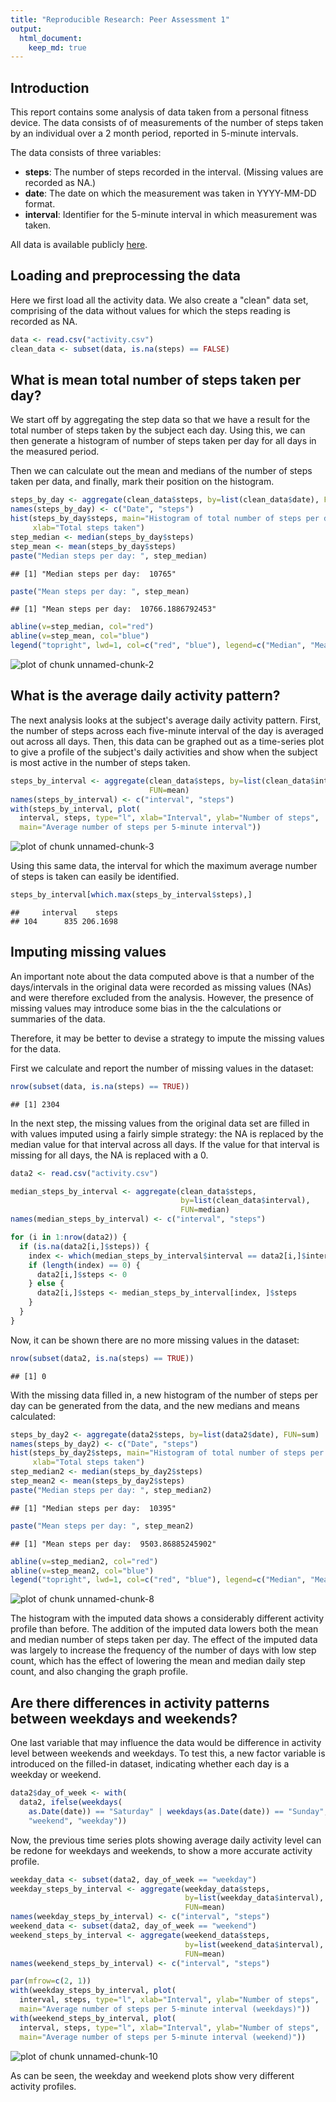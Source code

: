 ```yaml
---
title: "Reproducible Research: Peer Assessment 1"
output: 
  html_document:
    keep_md: true
---
```


## Introduction
This report contains some analysis of data taken from a personal fitness device.
The data consists of of measurements of the number of steps taken by an
individual over a 2 month period, reported in 5-minute intervals.

The data consists of three variables:

  - **steps**: The number of steps recorded in the interval. (Missing values are
  recorded as NA.)
  - **date**: The date on which the measurement was taken in YYYY-MM-DD format.
  - **interval**: Identifier for the 5-minute interval in which measurement was
  taken.
  
  All data is available publicly [here](https://d396qusza40orc.cloudfront.net/repdata%2Fdata%2Factivity.zip).

## Loading and preprocessing the data
Here we first load all the activity data. We also create a "clean" data set,
comprising of the data without values for which the steps reading is recorded
as NA.

```r
data <- read.csv("activity.csv")
clean_data <- subset(data, is.na(steps) == FALSE)
```

## What is mean total number of steps taken per day?
We start off by aggregating the step data so that we have a result for the total
number of steps taken by the subject each day. Using this, we can then generate
a histogram of number of steps taken per day for all days in the measured
period.

Then we can calculate out the mean and medians of the number of steps taken per
data, and finally, mark their position on the histogram.

```r
steps_by_day <- aggregate(clean_data$steps, by=list(clean_data$date), FUN=sum)
names(steps_by_day) <- c("Date", "steps")
hist(steps_by_day$steps, main="Histogram of total number of steps per day",
     xlab="Total steps taken")
step_median <- median(steps_by_day$steps)
step_mean <- mean(steps_by_day$steps)
paste("Median steps per day: ", step_median)
```

```
## [1] "Median steps per day:  10765"
```

```r
paste("Mean steps per day: ", step_mean)
```

```
## [1] "Mean steps per day:  10766.1886792453"
```

```r
abline(v=step_median, col="red")
abline(v=step_mean, col="blue")
legend("topright", lwd=1, col=c("red", "blue"), legend=c("Median", "Mean"))
```

![plot of chunk unnamed-chunk-2](figure/unnamed-chunk-2-1.png)

## What is the average daily activity pattern?
The next analysis looks at the subject's average daily activity pattern. First,
the number of steps across each five-minute interval of the day is averaged out
across all days. Then, this data can be graphed out as a time-series plot to
give a profile of the subject's daily activities and show when the subject is
most active in the number of steps taken.


```r
steps_by_interval <- aggregate(clean_data$steps, by=list(clean_data$interval),
                               FUN=mean)
names(steps_by_interval) <- c("interval", "steps")
with(steps_by_interval, plot(
  interval, steps, type="l", xlab="Interval", ylab="Number of steps",
  main="Average number of steps per 5-minute interval"))
```

![plot of chunk unnamed-chunk-3](figure/unnamed-chunk-3-1.png)

Using this same data, the interval for which the maximum average number of steps
is taken can easily be identified.

```r
steps_by_interval[which.max(steps_by_interval$steps),]
```

```
##     interval    steps
## 104      835 206.1698
```

## Imputing missing values
An important note about the data computed above is that a number of the 
days/intervals in the original data were recorded as missing values (NAs) and
were therefore excluded from the analysis. However, the presence of missing
values may introduce some bias in the the calculations or summaries of the data.

Therefore, it may be better to devise a strategy to impute the missing values
for the data.

First we calculate and report the number of missing values in the dataset:

```r
nrow(subset(data, is.na(steps) == TRUE))
```

```
## [1] 2304
```

In the next step, the missing values from the original data set are filled in
with values imputed using a fairly simple strategy: the NA is replaced by the
median value for that interval across all days. If the value for that interval
is missing for all days, the NA is replaced with a 0.


```r
data2 <- read.csv("activity.csv")

median_steps_by_interval <- aggregate(clean_data$steps,
                                      by=list(clean_data$interval),
                                      FUN=median)
names(median_steps_by_interval) <- c("interval", "steps")

for (i in 1:nrow(data2)) {
  if (is.na(data2[i,]$steps)) {
    index <- which(median_steps_by_interval$interval == data2[i,]$interval)
    if (length(index) == 0) {
      data2[i,]$steps <- 0
    } else {
      data2[i,]$steps <- median_steps_by_interval[index, ]$steps
    }
  }
}
```

Now, it can be shown there are no more missing values in the dataset:

```r
nrow(subset(data2, is.na(steps) == TRUE))
```

```
## [1] 0
```

With the missing data filled in, a new histogram of the number of steps per day
can be generated from the data, and the new medians and means calculated:

```r
steps_by_day2 <- aggregate(data2$steps, by=list(data2$date), FUN=sum)
names(steps_by_day2) <- c("Date", "steps")
hist(steps_by_day2$steps, main="Histogram of total number of steps per day",
     xlab="Total steps taken")
step_median2 <- median(steps_by_day2$steps)
step_mean2 <- mean(steps_by_day2$steps)
paste("Median steps per day: ", step_median2)
```

```
## [1] "Median steps per day:  10395"
```

```r
paste("Mean steps per day: ", step_mean2)
```

```
## [1] "Mean steps per day:  9503.86885245902"
```

```r
abline(v=step_median2, col="red")
abline(v=step_mean2, col="blue")
legend("topright", lwd=1, col=c("red", "blue"), legend=c("Median", "Mean"))
```

![plot of chunk unnamed-chunk-8](figure/unnamed-chunk-8-1.png)

The histogram with the imputed data shows a considerably different activity
profile than before. The addition of the imputed data lowers both the mean
and median number of steps taken per day. The effect of the imputed data was
largely to increase the frequency of the number of days with low step count, 
which has the effect of lowering the mean and median daily step count, and also
changing the graph profile.

## Are there differences in activity patterns between weekdays and weekends?
One last variable that may influence the data would be difference in activity
level between weekends and weekdays. To test this, a new factor variable is
introduced on the filled-in dataset, indicating whether each day is a weekday
or weekend.


```r
data2$day_of_week <- with(
  data2, ifelse(weekdays(
    as.Date(date)) == "Saturday" | weekdays(as.Date(date)) == "Sunday",
    "weekend", "weekday"))
```

Now, the previous time series plots showing average daily activity level can be
redone for weekdays and weekends, to show a more accurate activity profile.


```r
weekday_data <- subset(data2, day_of_week == "weekday")
weekday_steps_by_interval <- aggregate(weekday_data$steps,
                                       by=list(weekday_data$interval),
                                       FUN=mean)
names(weekday_steps_by_interval) <- c("interval", "steps")
weekend_data <- subset(data2, day_of_week == "weekend")
weekend_steps_by_interval <- aggregate(weekend_data$steps,
                                       by=list(weekend_data$interval),
                                       FUN=mean)
names(weekend_steps_by_interval) <- c("interval", "steps")

par(mfrow=c(2, 1))
with(weekday_steps_by_interval, plot(
  interval, steps, type="l", xlab="Interval", ylab="Number of steps",
  main="Average number of steps per 5-minute interval (weekdays)"))
with(weekend_steps_by_interval, plot(
  interval, steps, type="l", xlab="Interval", ylab="Number of steps",
  main="Average number of steps per 5-minute interval (weekend)"))
```

![plot of chunk unnamed-chunk-10](figure/unnamed-chunk-10-1.png)

As can be seen, the weekday and weekend plots show very different activity
profiles.
